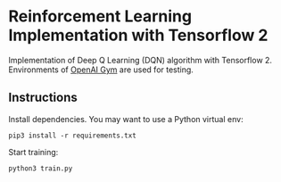 # Reinforcement Learning Implementation with Tensorflow 2
Implementation of Deep Q Learning (DQN) algorithm with Tensorflow 2.
Environments of [OpenAI Gym](https://gym.openai.com/) are used for testing.

## Instructions
Install dependencies. You may want to use a Python virtual env:
```
pip3 install -r requirements.txt
```
Start training:
```
python3 train.py
```
